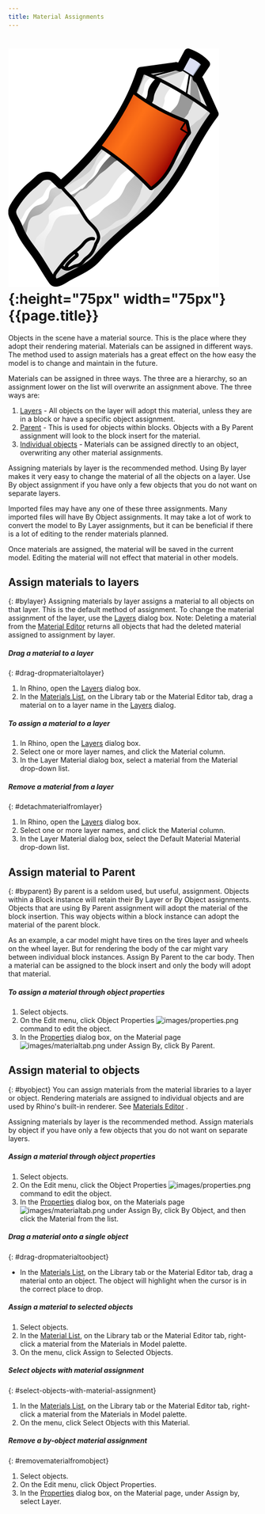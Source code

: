```yaml
---
title: Material Assignments
---
```


# ![images/paint.svg](images/paint.svg){:height="75px" width="75px"} {{page.title}}
Objects in the scene have a material source. This is the place where they adopt their rendering material.  Materials can be assigned in different ways. The method used to assign materials has a great effect on the how easy the model is to change and maintain in the future.

Materials can be assigned in three ways. The three are a hierarchy, so an assignment lower on the list will overwrite an assignment above. The three ways are:

 1. [Layers](#bylayer) - All objects on the layer will adopt this material, unless they are in a block or have a specific object assignment.
 2. [Parent](#byparent) - This is used for objects within blocks.  Objects with a By Parent assignment will look to the block insert for the material.
 3. [Individual objects](#byobject) - Materials can be assigned directly to an object, overwriting any other material assignments.

Assigning materials by layer is the recommended method. Using By layer makes it very easy to change the material of all the objects on a layer. Use By object assignment if you have only a few objects that you do not want on separate layers.

Imported files may have any one of these three assignments. Many imported files will have By Object assignments.  It may take a lot of work to convert the model to By Layer assignments, but it can be beneficial if there is a lot of editing to the render materials planned.

Once materials are assigned, the material will be saved in the current model.  Editing the material will not effect that material in other models.

## Assign materials to layers
{: #bylayer}
Assigning materials by layer assigns a material to all objects on that layer. This is the default method of assignment. To change the material assignment of the layer, use the [Layers](http://docs.mcneel.com/rhino/5/help/en-us/commands/layer.htm) dialog box.
Note: Deleting a material from the [Material Editor](material-editor.html) returns all objects that had the deleted material assigned to assignment by layer.

##### Drag a material to a layer
{: #drag-dropmaterialtolayer}
1. In Rhino, open the [Layers](http://docs.mcneel.com/rhino/5/help/en-us/commands/layer.htm) dialog box.
1. In the [Materials List](material-editor.html#material_list), on the Library tab or the Material Editor tab, drag a material on to a layer name in the [Layers](http://docs.mcneel.com/rhino/5/help/en-us/commands/layer.htm) dialog.

##### To assign a material to a layer
1. In Rhino, open the [Layers](http://docs.mcneel.com/rhino/5/help/en-us/commands/layer.htm) dialog box.
1. Select one or more layer names, and click the Material column.
1. In the Layer Material dialog box, select a material from the Material drop-down list.

##### Remove a material from a layer
{: #detachmaterialfromlayer}
1. In Rhino, open the [Layers](http://docs.mcneel.com/rhino/5/help/en-us/commands/layer.htm) dialog box.
1. Select one or more layer names, and click the Material column.
1. In the Layer Material dialog box, select the Default Material Material drop-down list.

## Assign material to Parent
{: #byparent}
By parent is a seldom used, but useful, assignment. Objects within a Block instance will retain their By Layer or By Object assignments.  Objects that are using By Parent assignment will adopt the material of the block insertion.  This way objects within a block instance can adopt the material of the parent block.

As an example, a car model might have tires on the tires layer and wheels on the wheel layer. But for rendering the body of the car might vary between individual block instances.  Assign By Parent to the car body.  Then a material can be assigned to the block insert and only the body will adopt that material.

##### To assign a material through object properties
1. Select objects.
1. On the Edit menu, click Object Properties ![images/properties.png](images/properties.png) command to edit the object.
1. In the [Properties](properties-object.html) dialog box, on the Material page ![images/materialtab.png](images/materialtab.png) under Assign By, click By Parent.

## Assign material to objects
{: #byobject}
You can assign materials from the material libraries to a layer or object. Rendering materials are assigned to individual objects and are used by Rhino's built-in renderer.
See  [Materials Editor](material-editor.html) .

Assigning materials by layer is the recommended method. Assign materials by object if you have only a few objects that you do not want on separate layers.

##### Assign a material through object properties
1. Select objects.
1. On the Edit menu, click the Object Properties ![images/properties.png](images/properties.png) command to edit the object.
1. In the  [Properties](properties-object.html)  dialog box, on the Materials page ![images/materialtab.png](images/materialtab.png) under Assign By, click By Object, and then click the Material from the list.

##### Drag a material onto a single object
{: #drag-dropmaterialtoobject}

 * In the [Materials List](material-editor.html#material_list), on the Library tab or the Material Editor tab, drag a material onto an object. The object will highlight when the cursor is in the correct place to drop.

##### Assign a material to selected objects
1. Select objects.
1. In the [Material List](material-editor.html#material_list), on the Library tab or the Material Editor tab, right-click a material from the Materials in Model palette.
1. On the menu, click Assign to Selected Objects.

##### Select objects with material assignment
{: #select-objects-with-material-assignment}
1. In the [Materials List](material-editor.html#material_list), on the Library tab or the Material Editor tab, right-click a material from the Materials in Model palette.
1. On the menu, click Select Objects with this Material.

##### Remove a by-object material assignment
{: #removematerialfromobject}
1. Select objects.
1. On the Edit menu, click Object Properties.
1. In the  [Properties](properties-object.html) dialog box, on the Material page, under Assign by, select Layer.
